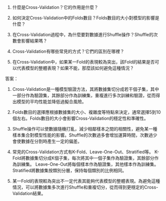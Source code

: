 1. 什麼是Cross-Validation？它的作用是什麼？

2. 如何決定Cross-Validation中的Folds數目？Folds數目的大小對模型的影響是什麼？

3. 在Cross-Validation過程中，為什麼要對數據進行Shuffle操作？Shuffle的次數會影響結果嗎？

4. Cross-Validation有哪些常見的方式？它們的區別在哪裡？

5. 在Cross-Validation中，如果某一Fold的表現較為突出，該Fold的結果是否可以代表模型的整體表現？如果不能，那麼該如何避免這種情況？

答案：

1. Cross-Validation是一種模型驗證方法，其將數據集切分成若干個子集，其中一部分作為驗證集，其餘部分作為訓練集，重複進行多次訓練和驗證，從而得出模型的平均性能並降低過擬合風險。

2. Folds數目的選擇應根據數據集的大小、複雜度等特點來決定，通常選擇5到10個左右。Folds數目的大小會影響Cross-Validation的穩定性和準確性。

3. Shuffle操作可以使數據隨機打亂，減少相鄰樣本之間的相關性，避免某一種樣本集合對模型性能的影響。Shuffle的次數過多會增加運算時間，次數過少會使數據在分割時產生一定的偏差。

4. 常見的Cross-Validation方式有K-Fold、Leave-One-Out、Stratified等。 K-Fold將數據集切分成K個子集，每次將其中一個子集作為驗證集，其餘部分作為訓練集。 Leave-One-Out將每個樣本作為驗證集，其他樣本作為訓練集。 Stratified將數據集按類別分層，保持每個類別的比例相同。

5. 某一Fold的表現較為突出不一定代表其能夠代表模型的整體表現。為避免這種情況，可以將數據集多次進行Shuffle和重複切分，從而得到更穩定的Cross-Validation結果。